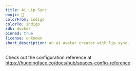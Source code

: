 ```yaml
---
title: Ai Lip Sync
emoji: 🦀
colorFrom: indigo
colorTo: indigo
sdk: docker
pinned: true
license: unknown
short_description: an ai avatar creator with lip sync.
---
```


Check out the configuration reference at https://huggingface.co/docs/hub/spaces-config-reference